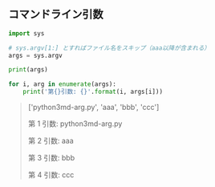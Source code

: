 ## コマンドライン引数

```py
import sys

# sys.argv[1:] とすればファイル名をスキップ（aaa以降が含まれる）
args = sys.argv

print(args)

for i, arg in enumerate(args):
    print('第{}引数: {}'.format(i, args[i]))
```

> ['python3md-arg.py', 'aaa', 'bbb', 'ccc']
>
> 第 1 引数: python3md-arg.py
>
> 第 2 引数: aaa
>
> 第 3 引数: bbb
>
> 第 4 引数: ccc
